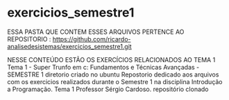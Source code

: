 # exercicios_semestre1
ESSA PASTA QUE CONTEM ESSES ARQUIVOS PERTENCE AO REPOSITORIO : https://github.com/ricardo-analisedesistemas/exercicios_semestre1.git 

NESSE CONTEÚDO ESTÃO OS EXERCÍCIOS RELACIONADOS AO TEMA 1 Tema 1 - Super Trunfo em c: Fundamentos e Técnicas Avançadas - SEMESTRE 1
diretorio criado no ubuntu 
Repostorio dedicado aos arquivos com os exercicios realizados durante o Semestre 1 na disciplina Introdução a Programação.
Tema 1 
Professor Sérgio Cardoso.
repositório clonado 